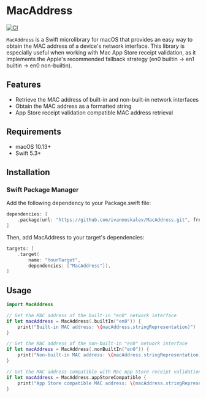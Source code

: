 # MacAddress

[![CI](https://github.com/ivanmoskalev/macos-mac-address/actions/workflows/ci.yml/badge.svg?branch=main)](https://github.com/ivanmoskalev/macos-mac-address/actions/workflows/ci.yml)

`MacAddress` is a Swift microlibrary for macOS that provides an easy way to obtain the MAC address of a device's network interface. This library is especially useful when working with Mac App Store receipt validation, as it implements the Apple's recommended fallback strategy (en0 builtin → en1 builtin → en0 non-builtin).

## Features

* Retrieve the MAC address of built-in and non-built-in network interfaces
* Obtain the MAC address as a formatted string
* App Store receipt validation compatible MAC address retrieval

## Requirements

* macOS 10.13+
* Swift 5.3+

## Installation

### Swift Package Manager

Add the following dependency to your Package.swift file:

```swift
dependencies: [
    .package(url: "https://github.com/ivanmoskalev/MacAddress.git", from: "1.0.0")
]
```

Then, add MacAddress to your target's dependencies:

```swift
targets: [
    .target(
        name: "YourTarget",
        dependencies: ["MacAddress"]),
]
```

## Usage

```swift
import MacAddress

// Get the MAC address of the built-in "en0" network interface
if let macAddress = MacAddress(.builtIn("en0")) {
    print("Built-in MAC address: \(macAddress.stringRepresentation)")
}

// Get the MAC address of the non-built-in "en0" network interface
if let macAddress = MacAddress(.nonBuiltIn("en0")) {
    print("Non-built-in MAC address: \(macAddress.stringRepresentation)")
}

// Get the MAC address compatible with Mac App Store receipt validation
if let macAddress = MacAddress.appStoreCompatible {
    print("App Store compatible MAC address: \(macAddress.stringRepresentation)")
}
```
